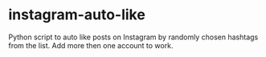 # instagram-auto-like
 Python script to auto like posts on Instagram by randomly chosen hashtags from the list. Add more then one account to work.
